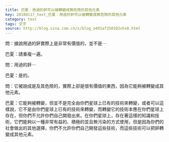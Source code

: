 ```yaml
---
title: 巴夏：用過的鈈可以被轉變成無危險的其他元素
key: 20180117_text_巴夏：用過的鈈可以被轉變成無危險的其他元素
category: text
tags: 文字
source: http://blog.sina.com.cn/s/blog_a491af250102vhx8.html
---
```


問：據說用過的鈈實際上是非常有價值的，並不是⋯

巴夏：請重複一遍。

問：用過的鈈⋯

巴夏：是的。

問：它被說成是及其危險的，實際上卻是很有價值的東西，因為它能夠被轉變成其他元素。

巴夏：它能夠被轉變，但並不是完全由你們星球上已有的技術來轉變，或者可以這樣說，它不是由你們星球上已有的技術來轉變，而轉變它的技術本應在你們星球上存在，但你們不允許你們自己開發出來。在你們星球上，存在著這樣的知識和技術，它們能夠以一種非常有益的、積極的並且無污染的方式使用，但是因為你們的社會做出的其他選擇，你們不允許你們自己開發這些技術，而這些技術可以把鈈轉變成其他元素。

